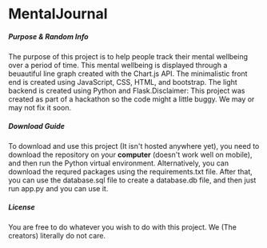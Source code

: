 <h1>MentalJournal</h1>

<h5>Purpose & Random Info</h5>
<p>The purpose of this project is to help people track their mental wellbeing over a period of time. This mental wellbeing is displayed through a beuautiful line graph created with the Chart.js API. The minimalistic front end is created using JavaScript, CSS, HTML, and bootstrap. The light backend is created using Python and Flask.Disclaimer: This project was created as part of a hackathon so the code might a little buggy. We may or may not fix it soon.</p>
  
<h5>Download Guide</h5>
<p>To download and use this project (It isn't hosted anywhere yet), you need to download the repository on your <b>computer</b> (doesn't work well on mobile), and then run the Python virtual environment. Alternatively, you can download the requred packages using the requirements.txt file. After that, you can use the database.sql file to create a database.db file, and then just run app.py and you can use it.</p>

<h5>License</h5>
<p>You are free to do whatever you wish to do with this project. We (The creators) literally do not care.</p>

